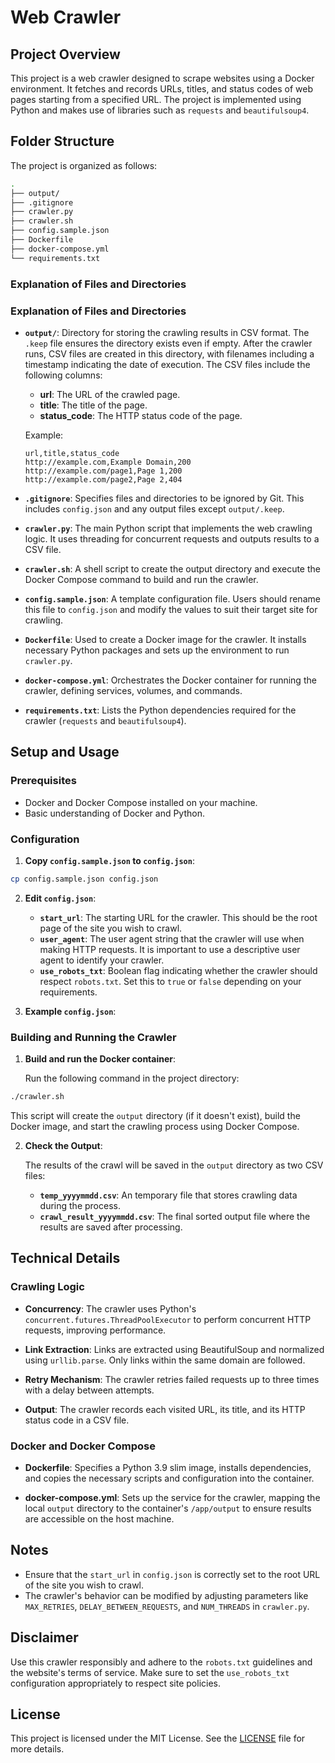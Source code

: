# Web Crawler

## Project Overview

This project is a web crawler designed to scrape websites using a Docker environment. It fetches and records URLs, titles, and status codes of web pages starting from a specified URL. The project is implemented using Python and makes use of libraries such as `requests` and `beautifulsoup4`.

## Folder Structure

The project is organized as follows:

```bash
.
├── output/
├── .gitignore
├── crawler.py
├── crawler.sh
├── config.sample.json
├── Dockerfile
├── docker-compose.yml
└── requirements.txt
```

### Explanation of Files and Directories

### Explanation of Files and Directories

- **`output/`**: Directory for storing the crawling results in CSV format. The `.keep` file ensures the directory exists even if empty. After the crawler runs, CSV files are created in this directory, with filenames including a timestamp indicating the date of execution. The CSV files include the following columns:

  - **url**: The URL of the crawled page.
  - **title**: The title of the page.
  - **status_code**: The HTTP status code of the page.

  Example:

  ```csv
  url,title,status_code
  http://example.com,Example Domain,200
  http://example.com/page1,Page 1,200
  http://example.com/page2,Page 2,404
  ```

- **`.gitignore`**: Specifies files and directories to be ignored by Git. This includes `config.json` and any output files except `output/.keep`.

- **`crawler.py`**: The main Python script that implements the web crawling logic. It uses threading for concurrent requests and outputs results to a CSV file.

- **`crawler.sh`**: A shell script to create the output directory and execute the Docker Compose command to build and run the crawler.

- **`config.sample.json`**: A template configuration file. Users should rename this file to `config.json` and modify the values to suit their target site for crawling.

- **`Dockerfile`**: Used to create a Docker image for the crawler. It installs necessary Python packages and sets up the environment to run `crawler.py`.

- **`docker-compose.yml`**: Orchestrates the Docker container for running the crawler, defining services, volumes, and commands.

- **`requirements.txt`**: Lists the Python dependencies required for the crawler (`requests` and `beautifulsoup4`).

## Setup and Usage

### Prerequisites

- Docker and Docker Compose installed on your machine.
- Basic understanding of Docker and Python.

### Configuration

1. **Copy `config.sample.json` to `config.json`**:

```bash
cp config.sample.json config.json
```

2. **Edit `config.json`**:

   - **`start_url`**: The starting URL for the crawler. This should be the root page of the site you wish to crawl.
   - **`user_agent`**: The user agent string that the crawler will use when making HTTP requests. It is important to use a descriptive user agent to identify your crawler.
   - **`use_robots_txt`**: Boolean flag indicating whether the crawler should respect `robots.txt`. Set this to `true` or `false` depending on your requirements.

3. **Example `config.json`**:

### Building and Running the Crawler

1. **Build and run the Docker container**:

   Run the following command in the project directory:

```bash
./crawler.sh
```

This script will create the `output` directory (if it doesn't exist), build the Docker image, and start the crawling process using Docker Compose.

2. **Check the Output**:

   The results of the crawl will be saved in the `output` directory as two CSV files:

   - **`temp_yyyymmdd.csv`**: An temporary file that stores crawling data during the process.
   - **`crawl_result_yyyymmdd.csv`**: The final sorted output file where the results are saved after processing.

## Technical Details

### Crawling Logic

- **Concurrency**: The crawler uses Python's `concurrent.futures.ThreadPoolExecutor` to perform concurrent HTTP requests, improving performance.

- **Link Extraction**: Links are extracted using BeautifulSoup and normalized using `urllib.parse`. Only links within the same domain are followed.

- **Retry Mechanism**: The crawler retries failed requests up to three times with a delay between attempts.

- **Output**: The crawler records each visited URL, its title, and its HTTP status code in a CSV file.

### Docker and Docker Compose

- **Dockerfile**: Specifies a Python 3.9 slim image, installs dependencies, and copies the necessary scripts and configuration into the container.

- **docker-compose.yml**: Sets up the service for the crawler, mapping the local `output` directory to the container's `/app/output` to ensure results are accessible on the host machine.

## Notes

- Ensure that the `start_url` in `config.json` is correctly set to the root URL of the site you wish to crawl.
- The crawler's behavior can be modified by adjusting parameters like `MAX_RETRIES`, `DELAY_BETWEEN_REQUESTS`, and `NUM_THREADS` in `crawler.py`.

## Disclaimer

Use this crawler responsibly and adhere to the `robots.txt` guidelines and the website's terms of service. Make sure to set the `use_robots_txt` configuration appropriately to respect site policies.

## License

This project is licensed under the MIT License. See the [LICENSE](https://github.com/nekonado/web-crawler/blob/main/LICENSE) file for more details.
